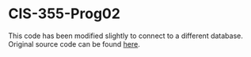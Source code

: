 # CIS-355-Prog02
This code has been modified slightly to connect to a different database.
Original source code can be found <a href= https://github.com/cis355/PhpProject1>here</a>.